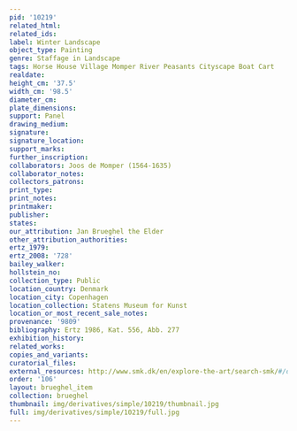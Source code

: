 ```yaml
---
pid: '10219'
related_html: 
related_ids: 
label: Winter Landscape
object_type: Painting
genre: Staffage in Landscape
tags: Horse House Village Momper River Peasants Cityscape Boat Cart
realdate: 
height_cm: '37.5'
width_cm: '98.5'
diameter_cm: 
plate_dimensions: 
support: Panel
drawing_medium: 
signature: 
signature_location: 
support_marks: 
further_inscription: 
collaborators: Joos de Momper (1564-1635)
collaborator_notes: 
collectors_patrons: 
print_type: 
print_notes: 
printmaker: 
publisher: 
states: 
our_attribution: Jan Brueghel the Elder
other_attribution_authorities: 
ertz_1979: 
ertz_2008: '728'
bailey_walker: 
hollstein_no: 
collection_type: Public
location_country: Denmark
location_city: Copenhagen
location_collection: Statens Museum for Kunst
location_or_most_recent_sale_notes: 
provenance: '9809'
bibliography: Ertz 1986, Kat. 556, Abb. 277
exhibition_history: 
related_works: 
copies_and_variants: 
curatorial_files: 
external_resources: http://www.smk.dk/en/explore-the-art/search-smk/#/detail/KMS1528
order: '106'
layout: brueghel_item
collection: brueghel
thumbnail: img/derivatives/simple/10219/thumbnail.jpg
full: img/derivatives/simple/10219/full.jpg
---
```

